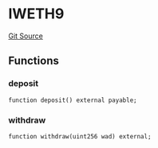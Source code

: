 # IWETH9

[Git Source](https://github.com/ArrakisFinance/arrakis-modular/blob/main/src/interfaces/IWETH9.sol)

## Functions

### deposit

```solidity
function deposit() external payable;
```

### withdraw

```solidity
function withdraw(uint256 wad) external;
```

